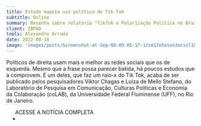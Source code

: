 ```yaml
---
title: Estudo mapeia uso político do Tik Tok
subtitle: Online
summary: Resenha sobre relatório "TikTok e Polarização Política no Brasil"
client: IBPAD
tools: Alexandre Arruda
date: 2022-08-18
image: 'images/posts/Screenshot-at-Sep-08-09-05-17-1zsm17o5esvx3ocszl18rcsowu5dijm0tm4d073eqgkk.png'
---
```


Políticos de direita usam mais e melhor as redes sociais que os de esquerda. Mesmo que a frase possa parecer batida, há poucos estudos que a comprovem. E um deles, que faz um raio-x do Tik Tok, acaba de ser publicado pelos pesquisadores Viktor Chagas e Luiza de Mello Stefano, do Laboratório de Pesquisa em Comunicação, Culturas Políticas e Economia da Colaboração (coLAB), da Universidade Federal Fluminense (UFF), no Rio de Janeiro.

<div class="post__share"><ul class="share__list list-reset">ACESSE A NOTÍCIA COMPLETA<li class="share__item" style="margin-left: 10px"><a class="share__link share__facebook" style="background: #fa5657" href="https://ibpad.com.br/politica/estudo-mapeia-uso-politico-do-tik-tok/" title="Link" rel="nofollow"><i class="fa-solid fa-link"></i></a></li></ul></div>
<!-- <div class="gallery-box"><div class="gallery"><img src="/clipping/images/example-1.jpg" loading="lazy" alt="Project"><img src="/clipping/images/example-2.jpg" loading="lazy" alt="Project"></div><em>Gallery / <a href="https://www.freepik.com/" target="_blank">Freepic</a></em></div> -->